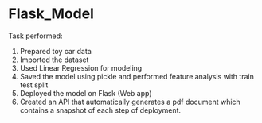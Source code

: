 # Flask_Model

Task performed:

1. Prepared toy car data
2. Imported the dataset
3. Used Linear Regression for modeling
4. Saved the model using pickle and performed feature analysis with train test split
5. Deployed the model on Flask (Web app)
6. Created an API that automatically generates a pdf document which contains a snapshot of each step of deployment.
